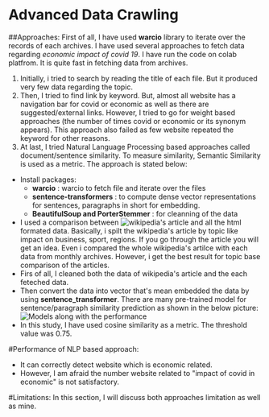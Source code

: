 # Advanced Data Crawling
##Approaches:
First of all, I have used **warcio** library to iterate over the records of each archives. I have used several approaches to fetch data regarding *economic impact of covid 19*. I have run the code on colab platfrom. It is quite fast in fetching data from archives.
1. Initially, i tried to search by reading the title of each file. But it produced very few data regarding the topic.
2. Then, I tried to find link by keyword. But, almost all website has a navigation bar for covid or economic as well as there are suggested/external links. However, I tried to go for weight based approaches (the number of times covid or economic or its synonym appears). This approach also failed as few website repeated the keyword for other reasons. 
3. At last, I tried Natural Language Processing based approaches called document/sentence similarity. To measure similarity, Semantic Similarity is used as a metric. The approach is stated below:
  - Install packages:
    - **warcio** : warcio to fetch file and iterate over the files
    - **sentence-transformers** : to compute dense vector representations for sentences, paragraphs in short for embedding.
    - **BeautifulSoup and PorterStemmer** : for cleanning of the data
  - I used a comparison between ![wikipedia's article](https://en.wikipedia.org/wiki/Economic_impact_of_the_COVID-19_pandemic) and all the html formated data. Basically, i spilt the wikipedia's article by topic like impact on business, sport, regions. If you go through the article you will get an idea. Even i compared the whole wikipedia's artilce with each data from monthly archives. However, i get the best result for topic base comparison of the articles.
  - Firs of all, I cleaned both the data of wikipedia's article and the each feteched data.
  - Then convert the data into vector that's mean embedded the data by using **sentence_transformer**. There are many pre-trained model for sentence/paragraph similarity prediction as shown in the below picture: 
![Models along with the performance](https://miro.medium.com/max/1154/1*P2zYNp3-nR28zraavajMyA.png)
  - In this study, I have used cosine similarity as a metric. The threshold value was 0.75.
  
#Performance of NLP based approach:
- It can correctly detect website which is economic related.
- However, I am afraid the number website related to "impact of covid in economic" is not satisfactory.

#Limitations:
In this section, I will discuss both approaches limitation as well as mine.
